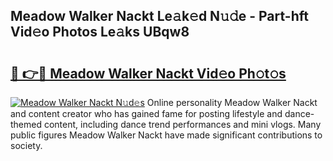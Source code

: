 ## Meadow Walker Nackt Le𝚊k𝚎d N𝚞𝚍e - Part-hft Vid𝚎o Photos Le𝚊ks UBqw8

# <h2><a href="http://fb8vy0.evod.top/?m=Meadow+Walker+Nackt">🔗 👉🔴 Meadow Walker Nackt Vid𝚎o Ph𝚘t𝚘s</a></h2>

[![Meadow Walker Nackt N𝚞d𝚎s](https://i.imgur.com/8V9OHl7.gif)](http://fb8vy0.evod.top/?m=Meadow+Walker+Nackt)
Online personality Meadow Walker Nackt and content creator who has gained fame for posting lifestyle and dance-themed content, including dance trend performances and mini vlogs. Many public figures Meadow Walker Nackt have made significant contributions to society. 
